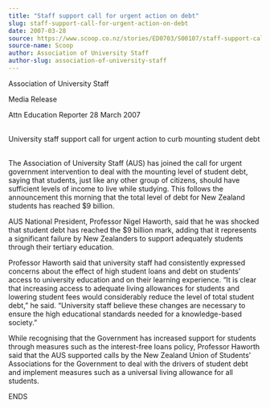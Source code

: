 ```yaml
---
title: "Staff support call for urgent action on debt"
slug: staff-support-call-for-urgent-action-on-debt
date: 2007-03-28
source: https://www.scoop.co.nz/stories/ED0703/S00107/staff-support-call-for-urgent-action-on-debt.htm
source-name: Scoop
author: Association of University Staff
author-slug: association-of-university-staff
---
```


<p>Association of University Staff</p>

<p>Media Release</p>

<p>Attn
Education Reporter                                          
28 March 2007</p>

<p><br>University staff support call for urgent
action to curb mounting student debt</p>

<p><br>The Association
of University Staff (AUS) has joined the call for urgent
government intervention to deal with the mounting level of
student debt, saying that students, just like any other
group of citizens, should have sufficient levels of income
to live while studying. This follows the announcement this
morning that the total level of debt for New Zealand
students has reached $9 billion.</p>

<p>AUS National President,
Professor Nigel Haworth, said that he was shocked that
student debt has reached the $9 billion mark, adding that it
represents a significant failure by New Zealanders to
support adequately students through their tertiary
education.</p>

<p>Professor Haworth said that university staff
had consistently expressed concerns about the effect of high
student loans and debt on students’ access to university
education and on their learning experience. “It is clear
that increasing access to adequate living allowances for
students and lowering student fees would considerably reduce
the level of total student debt,” he said. “University
staff  believe these changes are necessary to ensure the
high educational standards needed for a knowledge-based
society.”</p>

<p>While recognising that the Government has
increased support for students through measures such as the
interest-free loans policy, Professor Haworth said that the
AUS supported calls by the New Zealand Union of Students’
Associations for the Government to deal with the drivers of
student debt and implement measures such as a universal
living allowance for all
students.</p>

<p>ENDS<p>
         